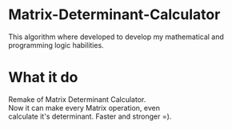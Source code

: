 # Matrix-Determinant-Calculator

  This algorithm where developed to develop my mathematical and programming logic habilities.<br>
  
# What it do

  Remake of Matrix Determinant Calculator.<br>
  Now it can make every Matrix operation, even <br>
  calculate it's determinant. Faster and stronger =).
    
    
  

